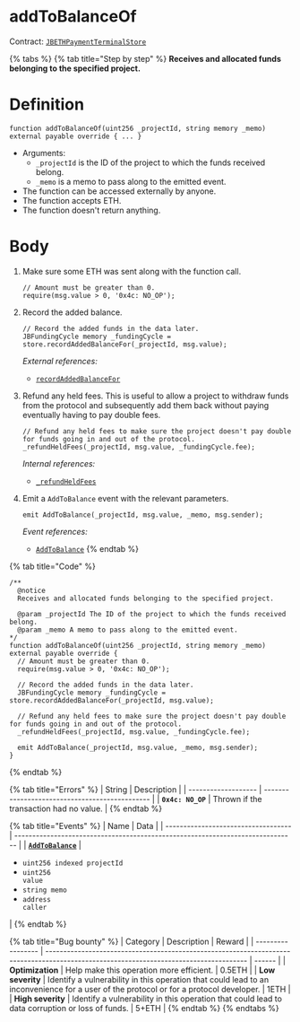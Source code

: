 # addToBalanceOf

Contract: [`JBETHPaymentTerminalStore`](../)​‌

{% tabs %}
{% tab title="Step by step" %}
**Receives and allocated funds belonging to the specified project.**

# Definition

```solidity
function addToBalanceOf(uint256 _projectId, string memory _memo) external payable override { ... }
```

* Arguments:
  * `_projectId` is the ID of the project to which the funds received belong.
  * `_memo` is a memo to pass along to the emitted event.
* The function can be accessed externally by anyone.
* The function accepts ETH.
* The function doesn't return anything.

# Body

1.  Make sure some ETH was sent along with the function call.

    ```solidity
    // Amount must be greater than 0.
    require(msg.value > 0, '0x4c: NO_OP');
    ```

2.  Record the added balance.

    ```solidity
    // Record the added funds in the data later.
    JBFundingCycle memory _fundingCycle = store.recordAddedBalanceFor(_projectId, msg.value);
    ```

    _External references:_

    * [`recordAddedBalanceFor`](../../jbethpaymentterminalstore/write/recordaddedbalancefor.md)

3.  Refund any held fees. This is useful to allow a project to withdraw funds from the protocol and subsequently add them back without paying eventually having to pay double fees. 

    ```solidity
    // Refund any held fees to make sure the project doesn't pay double for funds going in and out of the protocol.
    _refundHeldFees(_projectId, msg.value, _fundingCycle.fee);
    ```

    _Internal references:_

    * [`_refundHeldFees`](../_refundheldfees.md)

4.  Emit a `AddToBalance` event with the relevant parameters.

    ```solidity
    emit AddToBalance(_projectId, msg.value, _memo, msg.sender);
    ```

    _Event references:_

    * [`AddToBalance`](../events/addtobalance.md)
{% endtab %}

{% tab title="Code" %}
```solidity
/**
  @notice
  Receives and allocated funds belonging to the specified project.

  @param _projectId The ID of the project to which the funds received belong.
  @param _memo A memo to pass along to the emitted event.
*/
function addToBalanceOf(uint256 _projectId, string memory _memo) external payable override {
  // Amount must be greater than 0.
  require(msg.value > 0, '0x4c: NO_OP');

  // Record the added funds in the data later.
  JBFundingCycle memory _fundingCycle = store.recordAddedBalanceFor(_projectId, msg.value);

  // Refund any held fees to make sure the project doesn't pay double for funds going in and out of the protocol.
  _refundHeldFees(_projectId, msg.value, _fundingCycle.fee);

  emit AddToBalance(_projectId, msg.value, _memo, msg.sender);
}
```
{% endtab %}

{% tab title="Errors" %}
| String              | Description                                    |
| ------------------- | ---------------------------------------------- |
| **`0x4c: NO_OP`** | Thrown if the transaction had no value. |
{% endtab %}

{% tab title="Events" %}
| Name                                | Data                                                                           |
| ----------------------------------- | ------------------------------------------------------------------------------ |
| [**`AddToBalance`**](../events/addtobalance.md) | <ul><li><code>uint256 indexed projectId</code></li><li><code>uint256 value</code></li><li><code>string memo</code></li><li><code>address caller</code></li></ul> |
{% endtab %}

{% tab title="Bug bounty" %}
| Category          | Description                                                                                                                            | Reward |
| ----------------- | -------------------------------------------------------------------------------------------------------------------------------------- | ------ |
| **Optimization**  | Help make this operation more efficient.                                                                                               | 0.5ETH |
| **Low severity**  | Identify a vulnerability in this operation that could lead to an inconvenience for a user of the protocol or for a protocol developer. | 1ETH   |
| **High severity** | Identify a vulnerability in this operation that could lead to data corruption or loss of funds.                                        | 5+ETH  |
{% endtab %}
{% endtabs %}


